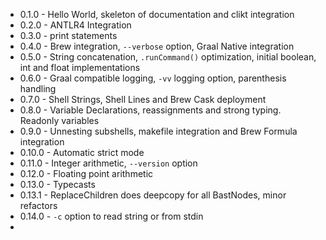 * 0.1.0  - Hello World, skeleton of documentation and clikt integration
* 0.2.0  - ANTLR4 Integration
* 0.3.0  - print statements
* 0.4.0  - Brew integration, `--verbose` option, Graal Native integration
* 0.5.0  - String concatenation, `.runCommand()` optimization, initial boolean, int and float implementations
* 0.6.0  - Graal compatible logging, `-vv` logging option, parenthesis handling
* 0.7.0  - Shell Strings, Shell Lines and Brew Cask deployment
* 0.8.0  - Variable Declarations, reassignments and strong typing.  Readonly variables
* 0.9.0  - Unnesting subshells, makefile integration and Brew Formula integration
* 0.10.0 - Automatic strict mode
* 0.11.0 - Integer arithmetic, `--version` option
* 0.12.0 - Floating point arithmetic
* 0.13.0 - Typecasts
* 0.13.1 - ReplaceChildren does deepcopy for all BastNodes, minor refactors
* 0.14.0 - `-c` option to read string or from stdin
* 